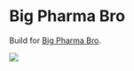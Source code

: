 # Big Pharma Bro
Build for [Big Pharma Bro](https://bigpharmabro.com).

<a href="https://www.netlify.com">
  <img src="https://www.netlify.com/img/global/badges/netlify-color-accent.svg"/>
</a>